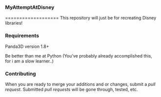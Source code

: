 ### MyAttemptAtDisney ###
   ===================
This repository will just be for recreating Disney libraries!

### Requirements ###
Panda3D version 1.8+

Be better than me at Python (You've probably already accomplished this, for i am a slow learner..)

### Contributing ###
When you are ready to merge your additions and or changes, submit a _pull request_.
Submitted _pull requests_ will be gone through, tested, etc.

